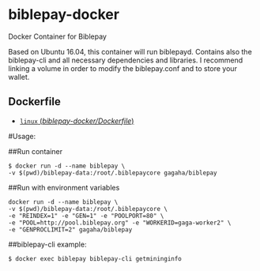# biblepay-docker
 Docker Container for Biblepay

Based on Ubuntu 16.04, this container will run biblepayd. Contains also the biblepay-cli and all necessary dependencies and libraries. I recommend linking a volume in order to modify the biblepay.conf and to store your wallet.

## Dockerfile

-	[`linux` (*biblepay-docker/Dockerfile*)](https://github.com/gagaha/biblepay-docker/Dockerfile)


#Usage:

##Run container
```console
$ docker run -d --name biblepay \
-v $(pwd)/biblepay-data:/root/.biblepaycore gagaha/biblepay
```

##Run with environment variables
```console
docker run -d --name biblepay \
-v $(pwd)/biblepay-data:/root/.biblepaycore \
-e "REINDEX=1" -e "GEN=1" -e "POOLPORT=80" \
-e "POOL=http://pool.biblepay.org" -e "WORKERID=gaga-worker2" \
-e "GENPROCLIMIT=2" gagaha/biblepay
```

##biblepay-cli example:

```console
$ docker exec biblepay biblepay-cli getmininginfo
```
